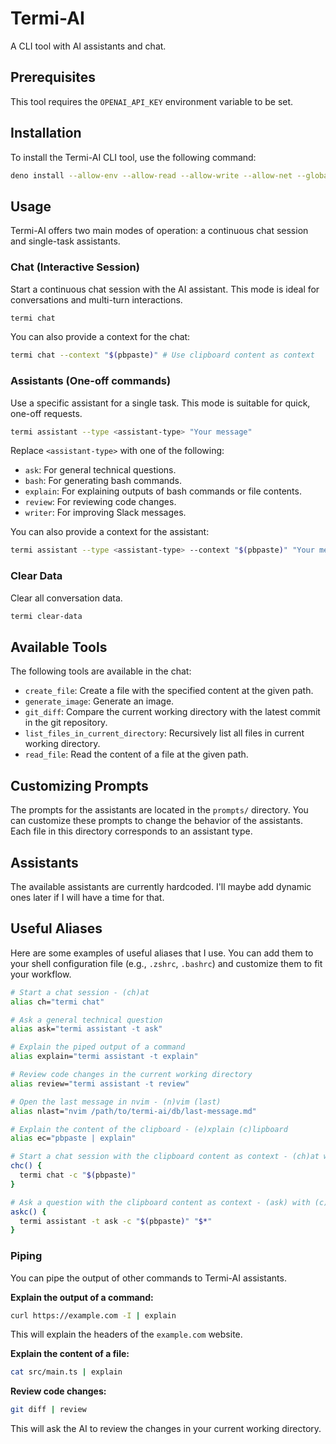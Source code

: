 # Termi-AI

A CLI tool with AI assistants and chat.

## Prerequisites

This tool requires the `OPENAI_API_KEY` environment variable to be set.

## Installation

To install the Termi-AI CLI tool, use the following command:

```bash
deno install --allow-env --allow-read --allow-write --allow-net --global --config=./deno.json -f --name=termi src/main.ts
```

## Usage

Termi-AI offers two main modes of operation: a continuous chat session and single-task assistants.

### Chat (Interactive Session)

Start a continuous chat session with the AI assistant. This mode is ideal for conversations and multi-turn interactions.

```bash
termi chat
```

You can also provide a context for the chat:

```bash
termi chat --context "$(pbpaste)" # Use clipboard content as context
```

### Assistants (One-off commands)

Use a specific assistant for a single task. This mode is suitable for quick, one-off requests.

```bash
termi assistant --type <assistant-type> "Your message"
```

Replace `<assistant-type>` with one of the following:

-   `ask`: For general technical questions.
-   `bash`: For generating bash commands.
-   `explain`: For explaining outputs of bash commands or file contents.
-   `review`: For reviewing code changes.
-   `writer`: For improving Slack messages.

You can also provide a context for the assistant:

```bash
termi assistant --type <assistant-type> --context "$(pbpaste)" "Your message" # Use clipboard content as context
```

### Clear Data

Clear all conversation data.

```bash
termi clear-data
```

## Available Tools

The following tools are available in the chat:

-   `create_file`: Create a file with the specified content at the given path.
-   `generate_image`: Generate an image.
-   `git_diff`: Compare the current working directory with the latest commit in the git repository.
-   `list_files_in_current_directory`: Recursively list all files in current working directory.
-   `read_file`: Read the content of a file at the given path.

## Customizing Prompts

The prompts for the assistants are located in the `prompts/` directory. You can customize these prompts to change the behavior of the assistants. Each file in this directory corresponds to an assistant type.

## Assistants

The available assistants are currently hardcoded. I'll maybe add dynamic ones later if I will have a time for that.

## Useful Aliases

Here are some examples of useful aliases that I use. You can add them to your shell configuration file (e.g., `.zshrc`, `.bashrc`) and customize them to fit your workflow.

```bash
# Start a chat session - (ch)at
alias ch="termi chat"

# Ask a general technical question
alias ask="termi assistant -t ask"

# Explain the piped output of a command
alias explain="termi assistant -t explain"

# Review code changes in the current working directory
alias review="termi assistant -t review"

# Open the last message in nvim - (n)vim (last)
alias nlast="nvim /path/to/termi-ai/db/last-message.md"

# Explain the content of the clipboard - (e)xplain (c)lipboard
alias ec="pbpaste | explain"

# Start a chat session with the clipboard content as context - (ch)at with (c)lipboard
chc() {
  termi chat -c "$(pbpaste)"
}

# Ask a question with the clipboard content as context - (ask) with (c)lipboard
askc() {
  termi assistant -t ask -c "$(pbpaste)" "$*"
}
```

### Piping

You can pipe the output of other commands to Termi-AI assistants.

**Explain the output of a command:**

```bash
curl https://example.com -I | explain
```

This will explain the headers of the `example.com` website.

**Explain the content of a file:**

```bash
cat src/main.ts | explain
```

**Review code changes:**

```bash
git diff | review
```

This will ask the AI to review the changes in your current working directory.

